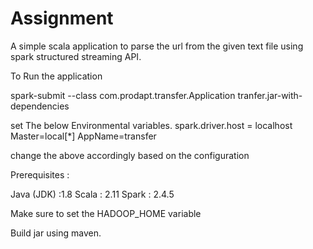 # Assignment

A simple scala application to parse the url from the given text file using spark structured streaming API.

To Run the application 

spark-submit --class com.prodapt.transfer.Application tranfer.jar-with-dependencies <inputPath> <OutputPath>
  
  
set The below Environmental variables.
spark.driver.host = localhost
Master=local[*]
AppName=transfer

change the above accordingly based on the configuration



Prerequisites :

 Java (JDK) :1.8
 Scala : 2.11
 Spark : 2.4.5
 
Make sure to set the HADOOP_HOME variable

Build jar using maven. 

